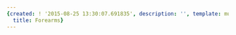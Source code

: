 ```yaml
---
{created: ! '2015-08-25 13:30:07.691835', description: '', template: muscle.html,
  title: Forearms}
---
```

